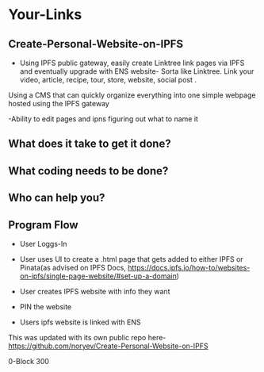 # Your-Links 

## Create-Personal-Website-on-IPFS
- Using IPFS public gateway, easily create Linktree link pages via IPFS and eventually upgrade with ENS website- Sorta like Linktree. Link your video, article, recipe, tour, store, website, social post .

Using a CMS that can quickly organize everything into one simple webpage hosted using the IPFS gateway

-Ability to edit pages and ipns figuring out what to name it


## What does it take to get it done?

## What coding needs to be done?

## Who can help you?

## Program Flow

- User Loggs-In 

- User uses UI to create a .html page that gets added to either IPFS or Pinata(as advised on IPFS Docs, https://docs.ipfs.io/how-to/websites-on-ipfs/single-page-website/#set-up-a-domain)

- User creates IPFS website with info they want
  
- PIN the website
- Users ipfs website is linked with ENS

This was updated with its own public repo here- https://github.com/noryev/Create-Personal-Website-on-IPFS

0-Block 300 
